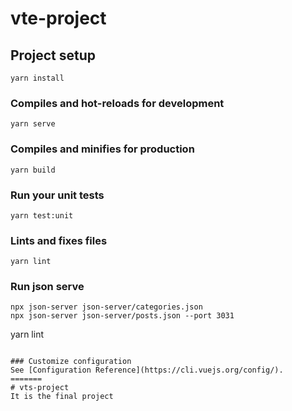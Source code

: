 
# vte-project

## Project setup
```
yarn install
```

### Compiles and hot-reloads for development
```
yarn serve
```

### Compiles and minifies for production
```
yarn build
```

### Run your unit tests
```
yarn test:unit
```

### Lints and fixes files
```
yarn lint
```

### Run json serve
```
npx json-server json-server/categories.json
npx json-server json-server/posts.json --port 3031

```
yarn lint
```

### Customize configuration
See [Configuration Reference](https://cli.vuejs.org/config/).
=======
# vts-project
It is the final project

